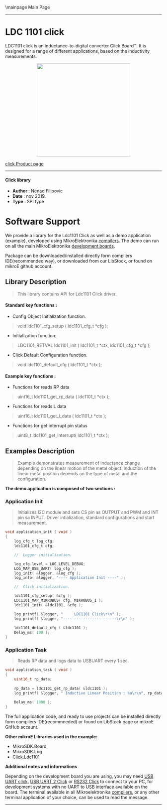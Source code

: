 \mainpage Main Page
 
 

---
# LDC 1101 click

LDC1101 click is an inductance-to-digital converter Click Board™. It is designed for a range of different applications, based on the inductivity measurements. 

<p align="center">
  <img src="https://download.mikroe.com/images/click_for_ide/ldc1101_click.png" height=300px>
</p>

[click Product page](https://www.mikroe.com/ldc1101-click)

---


#### Click library 

- **Author**        : Nenad Filipovic
- **Date**          : nov 2019.
- **Type**          : SPI type


# Software Support

We provide a library for the Ldc1101 Click 
as well as a demo application (example), developed using MikroElektronika 
[compilers](https://shop.mikroe.com/compilers). 
The demo can run on all the main MikroElektronika [development boards](https://shop.mikroe.com/development-boards).

Package can be downloaded/installed directly form compilers IDE(recommended way), or downloaded from our LibStock, or found on mikroE github account. 

## Library Description

> This library contains API for Ldc1101 Click driver.

#### Standard key functions :

- Config Object Initialization function.
> void ldc1101_cfg_setup ( ldc1101_cfg_t *cfg ); 
 
- Initialization function.
> LDC1101_RETVAL ldc1101_init ( ldc1101_t *ctx, ldc1101_cfg_t *cfg );

- Click Default Configuration function.
> void ldc1101_default_cfg ( ldc1101_t *ctx );


#### Example key functions :

- Functions for reads RP data
> uint16_t ldc1101_get_rp_data ( ldc1101_t *ctx );
 
- Functions for reads L data
> uint16_t ldc1101_get_l_data ( ldc1101_t *ctx );

- Functions for get interrupt pin status
> uint8_t ldc1101_get_interrupt( ldc1101_t *ctx );

## Examples Description

> Example demonstrates measurement of inductance change depending on the linear motion 
> of the metal object.
> Induction of the linear metal position depends on the type of metal and the configuration.

**The demo application is composed of two sections :**

### Application Init 

> Initializes I2C module and sets CS pin as OUTPUT and PWM and INT pin sa INPUT.
> Driver intialization, standard configurations and start measurement.

```c
void application_init ( void )
{
    log_cfg_t log_cfg;
    ldc1101_cfg_t cfg;

    //  Logger initialization.

    log_cfg.level = LOG_LEVEL_DEBUG;
    LOG_MAP_USB_UART( log_cfg );
    log_init( &logger, &log_cfg );
    log_info( &logger, "---- Application Init ----" );

    //  Click initialization.

    ldc1101_cfg_setup( &cfg );
    LDC1101_MAP_MIKROBUS( cfg, MIKROBUS_1 );
    ldc1101_init( &ldc1101, &cfg );

    log_printf( &logger, "     LDC1101 Click\r\n" );
    log_printf( &logger, "------------------------\r\n" );
    
    ldc1101_default_cfg ( &ldc1101 );
    Delay_ms( 100 );
}
```

### Application Task

> Reads RP data and logs data to USBUART every 1 sec.

```c
void application_task ( void )
{
    uint16_t rp_data;
    
    rp_data = ldc1101_get_rp_data( &ldc1101 );
    log_printf( &logger, " Inductive Linear Position : %u\r\n", rp_data );
    
    Delay_ms( 1000 );
}
```

The full application code, and ready to use projects can be  installed directly form compilers IDE(recommneded) or found on LibStock page or mikroE GitHub accaunt.

**Other mikroE Libraries used in the example:** 

- MikroSDK.Board
- MikroSDK.Log
- Click.Ldc1101

**Additional notes and informations**

Depending on the development board you are using, you may need 
[USB UART click](https://shop.mikroe.com/usb-uart-click), 
[USB UART 2 Click](https://shop.mikroe.com/usb-uart-2-click) or 
[RS232 Click](https://shop.mikroe.com/rs232-click) to connect to your PC, for 
development systems with no UART to USB interface available on the board. The 
terminal available in all Mikroelektronika 
[compilers](https://shop.mikroe.com/compilers), or any other terminal application 
of your choice, can be used to read the message.



---
